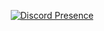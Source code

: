 <div align="center">

[![Discord Presence](https://lanyard.cnrad.dev/api/739283148797509734)](https://discord.com/users/353859650686550027)
 
<!-- <img src="https://github-readme-stats.vercel.app/api/top-langs/?username=Azlxy&layout=compact&theme=dark&count_private=true"/> -->
 
</div>

